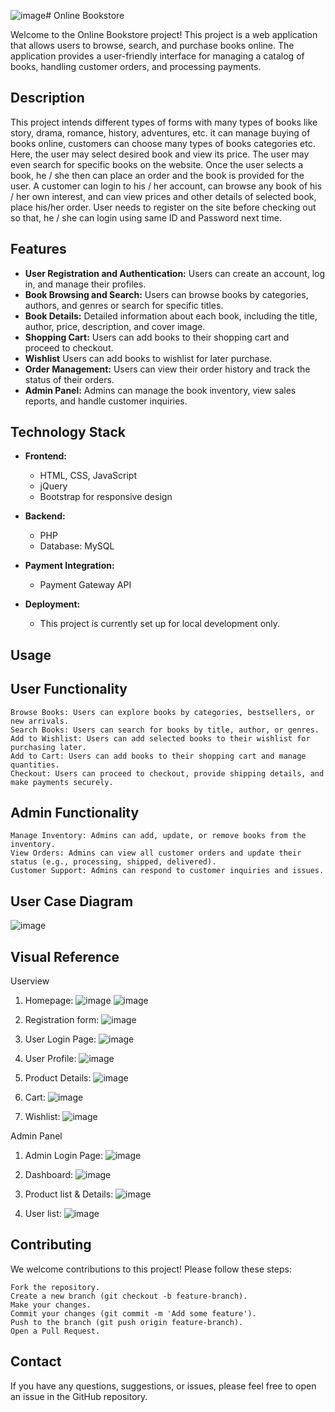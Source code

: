 ![image](https://github.com/user-attachments/assets/33724c0d-8e5e-4023-b40f-fad86d07201c)# Online Bookstore

Welcome to the Online Bookstore project! This project is a web application that allows users to browse, search, and purchase books online. The application provides a user-friendly interface for managing a catalog of books, handling customer orders, and processing payments.

## Description
This project intends different types of forms with many types of books like story, drama, romance, history, adventures, etc. it can manage buying of books online, customers can choose many types of books categories etc. Here, the user may select desired book and view its price. The user may even search for specific books on the website. Once the user selects a book, he / she then can place an order and the book is provided for the user.
A customer can login to his / her account, can browse any book of his / her own interest, and can view prices and other details of selected book, place his/her order. User needs to register on the site before checking out so that, he / she can login using same ID and Password next time.

## Features

- **User Registration and Authentication:** Users can create an account, log in, and manage their profiles.
- **Book Browsing and Search:** Users can browse books by categories, authors, and genres or search for specific titles.
- **Book Details:** Detailed information about each book, including the title, author, price, description, and cover image.
- **Shopping Cart:** Users can add books to their shopping cart and proceed to checkout.
- **Wishlist** Users can add books to wishlist for later purchase.
- **Order Management:** Users can view their order history and track the status of their orders.
- **Admin Panel:** Admins can manage the book inventory, view sales reports, and handle customer inquiries.

## Technology Stack

- **Frontend:**
  - HTML, CSS, JavaScript
  - jQuery
  - Bootstrap for responsive design

- **Backend:**
  - PHP
  - Database: MySQL

- **Payment Integration:**
  - Payment Gateway API

- **Deployment:**
  - This project is currently set up for local development only.

## Usage
## User Functionality

    Browse Books: Users can explore books by categories, bestsellers, or new arrivals.
    Search Books: Users can search for books by title, author, or genres.
    Add to Wishlist: Users can add selected books to their wishlist for purchasing later.
    Add to Cart: Users can add books to their shopping cart and manage quantities.
    Checkout: Users can proceed to checkout, provide shipping details, and make payments securely.

## Admin Functionality

    Manage Inventory: Admins can add, update, or remove books from the inventory.
    View Orders: Admins can view all customer orders and update their status (e.g., processing, shipped, delivered).
    Customer Support: Admins can respond to customer inquiries and issues.
## User Case Diagram
![image](https://github.com/user-attachments/assets/09eb1f6f-c662-4feb-bd9d-f4a002432478)

## Visual Reference
   Userview
   1. Homepage:
   ![image](https://github.com/user-attachments/assets/a509847b-a39d-4ad6-9686-604658caf201)
   ![image](https://github.com/user-attachments/assets/2e8c815f-9a53-4372-9277-4e5f3fbf0da0)

   2. Registration form:
   ![image](https://github.com/user-attachments/assets/ce3fde58-0255-4c76-bf56-7e00ebc32c79)

   3. User Login Page:
   ![image](https://github.com/user-attachments/assets/d39b4b33-5d59-488f-a8d5-ffabc0da2b87)
      
   4. User Profile:
   ![image](https://github.com/user-attachments/assets/d1b2c227-7a43-4cd5-ba18-43559d74252e)

   5. Product Details:
   ![image](https://github.com/user-attachments/assets/8771a41a-552a-45bd-8106-64e7cb580e59)

   6. Cart:
   ![image](https://github.com/user-attachments/assets/493ab2cf-f70e-4daf-acb6-142508bcce0c)

   7. Wishlist:
   ![image](https://github.com/user-attachments/assets/b63e2694-b988-4ae9-95a6-181ea04c9309)

   Admin Panel
   1. Admin Login Page:
   ![image](https://github.com/user-attachments/assets/f1a3b0cf-8ae1-4e50-a994-fc255ddeb289)

   2. Dashboard:
   ![image](https://github.com/user-attachments/assets/ed03aa0d-eb2b-408a-a591-df65fc47f7b6)

   3. Product list & Details:
   ![image](https://github.com/user-attachments/assets/6a051bce-7938-4c6c-b741-73c626c59ebf)

   4. User list:
   ![image](https://github.com/user-attachments/assets/d4e5383b-1467-4ade-8d2f-f10c981fd730)

## Contributing
We welcome contributions to this project! Please follow these steps:

    Fork the repository.
    Create a new branch (git checkout -b feature-branch).
    Make your changes.
    Commit your changes (git commit -m 'Add some feature').
    Push to the branch (git push origin feature-branch).
    Open a Pull Request.

## Contact
If you have any questions, suggestions, or issues, please feel free to open an issue in the GitHub repository.
